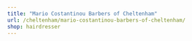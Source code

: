 ```yaml
---
title: "Mario Costantinou Barbers of Cheltenham"
url: /cheltenham/mario-costantinou-barbers-of-cheltenham/
shop: hairdresser
---
```

